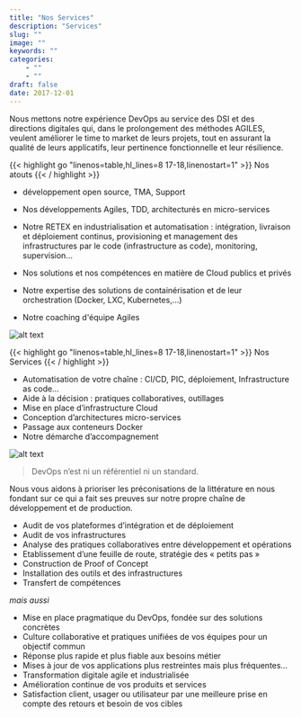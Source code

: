 ```yaml
---
title: "Nos Services"
description: "Services"
slug: ""
image: ""
keywords: ""
categories:
    - ""
    - ""
draft: false
date: 2017-12-01
---
```


 Nous mettons notre expérience DevOps au service des DSI et des directions digitales qui, dans le prolongement des méthodes AGILES, veulent améliorer le time to market de leurs projets, tout en assurant la qualité de leurs applicatifs, leur pertinence fonctionnelle et leur résilience.

{{< highlight go "linenos=table,hl_lines=8 17-18,linenostart=1" >}}
Nos atouts
{{< / highlight >}}

 - développement open source, TMA, Support

- Nos développements Agiles, TDD, architecturés en micro-services

- Notre RETEX en industrialisation et automatisation : intégration, livraison et déploiement continus, provisioning et management des infrastructures par le code (infrastructure as code), monitoring, supervision…

- Nos solutions et nos compétences en matière de Cloud publics et privés

- Notre expertise des solutions de containérisation et de leur orchestration (Docker, LXC, Kubernetes,...)

- Notre coaching d'équipe Agiles

![alt text](/img/devops-cycle.png)

{{< highlight go "linenos=table,hl_lines=8 17-18,linenostart=1" >}}
Nos Services
{{< / highlight >}}

- Automatisation de votre chaîne : CI/CD, PIC, déploiement, Infrastructure as code…
- Aide à la décision : pratiques collaboratives, outillages
- Mise en place d’infrastructure Cloud
- Conception d’architectures micro-services
- Passage aux conteneurs Docker
- Notre démarche d’accompagnement

![alt text](/img/devops_outils.jpg)


>DevOps n’est ni un référentiel ni un standard.

Nous vous aidons  à prioriser les préconisations de la littérature en nous fondant sur ce qui a fait ses preuves sur notre propre chaîne de développement et de production.

- Audit de vos plateformes d’intégration et de déploiement
- Audit de vos infrastructures
- Analyse des pratiques collaboratives entre développement et opérations
- Etablissement d’une feuille de route, stratégie des « petits pas »
- Construction de Proof of Concept
- Installation des outils et des infrastructures
- Transfert de compétences


_mais aussi_

- Mise en place pragmatique du DevOps, fondée sur des solutions concrètes
- Culture collaborative et pratiques unifiées de vos équipes pour un objectif commun
- Réponse plus rapide et plus fiable aux besoins métier
- Mises à jour de vos applications plus restreintes mais plus fréquentes…
- Transformation digitale agile et industrialisée
- Amélioration continue de vos produits et services
- Satisfaction client, usager ou utilisateur par une meilleure prise en compte des retours et besoin de vos cibles
